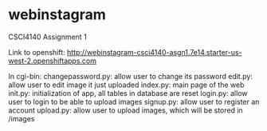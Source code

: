 # webinstagram
CSCI4140 Assignment 1

Link to openshift: http://webinstagram-csci4140-asgn1.7e14.starter-us-west-2.openshiftapps.com

In cgi-bin:
  changepassword.py: allow user to change its password
  edit.py: allow user to edit image it just uploaded
  index.py: main page of the web
  init.py: initialization of app, all tables in database are reset
  login.py: allow user to login to be able to upload images
  signup.py: allow user to register an account
  upload.py: allow user to upload images, which will be stored in /images
